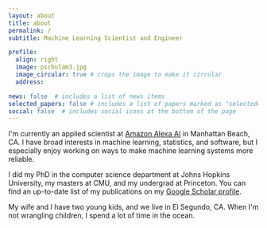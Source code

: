 ```yaml
---
layout: about
title: about
permalink: /
subtitle: Machine Learning Scientist and Engineer

profile:
  align: right
  image: pschulam3.jpg
  image_circular: true # crops the image to make it circular
  address: 

news: false  # includes a list of news items
selected_papers: false # includes a list of papers marked as "selected={true}"
social: false  # includes social icons at the bottom of the page
---
```


I'm currently an applied scientist at <a href='https://www.amazon.science/'>Amazon Alexa AI</a> in Manhattan Beach, CA. I have broad interests in machine learning, statistics, and software, but I especially enjoy working on ways to make machine learning systems more reliable.

I did my PhD in the computer science department at Johns Hopkins University, my masters at CMU, and my undergrad at Princeton. You can find an up-to-date list of my publications on my <a href='https://scholar.google.com/citations?user=GSnIrqwAAAAJ&hl=en'>Google Scholar profile<a>.

My wife and I have two young kids, and we live in El Segundo, CA. When I'm not wrangling children, I spend a lot of time in the ocean.

<!-- Write your biography here. Tell the world about yourself. Link to your favorite [subreddit](http://reddit.com). You can put a picture in, too. The code is already in, just name your picture `prof_pic.jpg` and put it in the `img/` folder.

Put your address / P.O. box / other info right below your picture. You can also disable any these elements by editing `profile` property of the YAML header of your `_pages/about.md`. Edit `_bibliography/papers.bib` and Jekyll will render your [publications page](/al-folio/publications/) automatically.

Link to your social media connections, too. This theme is set up to use [Font Awesome icons](http://fortawesome.github.io/Font-Awesome/) and [Academicons](https://jpswalsh.github.io/academicons/), like the ones below. Add your Facebook, Twitter, LinkedIn, Google Scholar, or just disable all of them. -->
